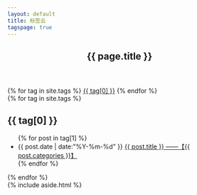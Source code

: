 ```yaml
---
layout: default
title: 标签云
tagspage: true
---
```


<main class="col-md-8 main-content">
    <article class="post page">
        <header class="post-head">
            <h1 class="post-title">{{ page.title }}</h1>
        </header>
        <section class="post-content  widget">
            <div class="tag-cloud ">
            	{% for tag in site.tags %}
                <a class="pjaxlink" href="#{{ tag[0] }}" title="{{ tag[0] }}" rel="{{ tag[1].size }}">{{ tag[0] }}</a> 
              {% endfor %}
            </div>
        </section>
				{% for tag in site.tags %}
					<h2 class="listing-seperator" id="{{ tag[0] }}">{{ tag[0] }}</h2>
					<ul class="listing">
					{% for post in tag[1] %}
					  <li class="listing-item">
					  <time datetime="{{ post.date | date:"%Y-%m-%d" }}">{{ post.date | date:"%Y-%m-%d" }}</time>
					  <a class="pjaxlink" href="{{ post.url }}" title="{{ post.title }}">{{ post.title }} ——【{{ post.categories }}】</a>
					  </li>
					{% endfor %}
					</ul>
				{% endfor %}
    </article>
</main>
 {% include aside.html %}
